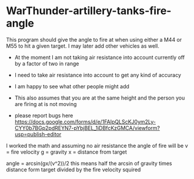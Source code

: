 # WarThunder-artillery-tanks-fire-angle
This program should give the angle to fire at when using either a M44 or M55 to hit a given target.
I may later add other vehicles as well.

- At the moment I am not taking air resistance into account currently off by a factor of two in range
- I need to take air resistance into account to get any kind of accuracy
- I am happy to see what other people might add
- This also assumes that you are at the same height and the person you are firing at is not moving

- please report bugs here https://docs.google.com/forms/d/e/1FAIpQLScKJ0ym2Ly-CYY0b7BGp2pdREYN7-pYbjBEL_1iDBfcKzGMCA/viewform?usp=publish-editor



I worked the math and assuming no air resistance the angle of fire will be
v = fire velocity
g = gravity
x = distance from target

angle = arcsin(gx/(v^2))/2
this means half the arcsin of gravity times distance form target
divided by the fire velocity squired
